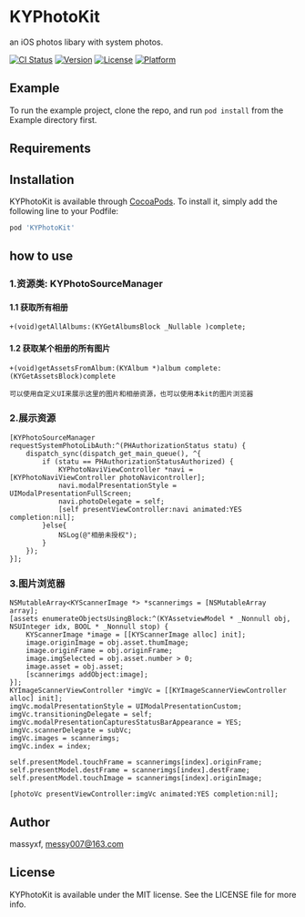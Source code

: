 # KYPhotoKit

an iOS photos libary with system photos.

[![CI Status](https://img.shields.io/travis/massyxf/KYPhotoKit.svg?style=flat)](https://travis-ci.org/massyxf/KYPhotoKit)
[![Version](https://img.shields.io/cocoapods/v/KYPhotoKit.svg?style=flat)](https://cocoapods.org/pods/KYPhotoKit)
[![License](https://img.shields.io/cocoapods/l/KYPhotoKit.svg?style=flat)](https://cocoapods.org/pods/KYPhotoKit)
[![Platform](https://img.shields.io/cocoapods/p/KYPhotoKit.svg?style=flat)](https://cocoapods.org/pods/KYPhotoKit)

## Example

To run the example project, clone the repo, and run `pod install` from the Example directory first.

## Requirements

## Installation

KYPhotoKit is available through [CocoaPods](https://cocoapods.org). To install
it, simply add the following line to your Podfile:

```ruby
pod 'KYPhotoKit'
```

## how to use
### 1.资源类: KYPhotoSourceManager
#### 1.1 获取所有相册
```
+(void)getAllAlbums:(KYGetAlbumsBlock _Nullable )complete;
```
#### 1.2 获取某个相册的所有图片
```
+(void)getAssetsFromAlbum:(KYAlbum *)album complete:(KYGetAssetsBlock)complete
```
`可以使用自定义UI来展示这里的图片和相册资源，也可以使用本kit的图片浏览器 `
### 2.展示资源
```
[KYPhotoSourceManager requestSystemPhotoLibAuth:^(PHAuthorizationStatus statu) {
    dispatch_sync(dispatch_get_main_queue(), ^{
        if (statu == PHAuthorizationStatusAuthorized) {
            KYPhotoNaviViewController *navi = [KYPhotoNaviViewController photoNavicontroller];
            navi.modalPresentationStyle = UIModalPresentationFullScreen;
            navi.photoDelegate = self;
            [self presentViewController:navi animated:YES completion:nil];
        }else{
            NSLog(@"相册未授权");
        }
    });
}];
```

### 3.图片浏览器
```
NSMutableArray<KYScannerImage *> *scannerimgs = [NSMutableArray array];
[assets enumerateObjectsUsingBlock:^(KYAssetviewModel * _Nonnull obj, NSUInteger idx, BOOL * _Nonnull stop) {
    KYScannerImage *image = [[KYScannerImage alloc] init];
    image.originImage = obj.asset.thumImage;
    image.originFrame = obj.originFrame;
    image.imgSelected = obj.asset.number > 0;
    image.asset = obj.asset;
    [scannerimgs addObject:image];
}];
KYImageScannerViewController *imgVc = [[KYImageScannerViewController alloc] init];
imgVc.modalPresentationStyle = UIModalPresentationCustom;
imgVc.transitioningDelegate = self;
imgVc.modalPresentationCapturesStatusBarAppearance = YES;
imgVc.scannerDelegate = subVc;
imgVc.images = scannerimgs;
imgVc.index = index;

self.presentModel.touchFrame = scannerimgs[index].originFrame;
self.presentModel.destFrame = scannerimgs[index].destFrame;
self.presentModel.touchImage = scannerimgs[index].originImage;

[photoVc presentViewController:imgVc animated:YES completion:nil];
```

## Author

massyxf, messy007@163.com

## License

KYPhotoKit is available under the MIT license. See the LICENSE file for more info.
